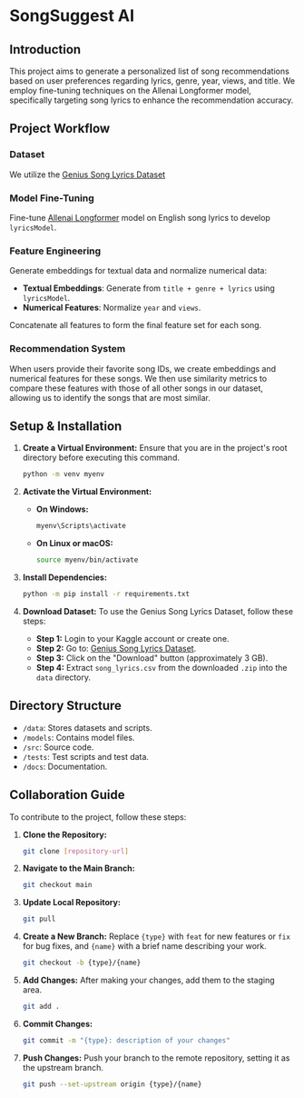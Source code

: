 # SongSuggest AI

## Introduction

This project aims to generate a personalized list of song recommendations based on user preferences regarding lyrics, genre, year, views, and title. We employ fine-tuning techniques on the Allenai Longformer model, specifically targeting song lyrics to enhance the recommendation accuracy.

## Project Workflow

### Dataset

We utilize the [Genius Song Lyrics Dataset](https://www.kaggle.com/datasets/carlosgdcj/genius-song-lyrics-with-language-information)

### Model Fine-Tuning

Fine-tune [Allenai Longformer](https://huggingface.co/allenai/longformer-base-4096) model on English song lyrics to develop `lyricsModel`.

### Feature Engineering

Generate embeddings for textual data and normalize numerical data:
- **Textual Embeddings**: Generate from `title + genre + lyrics` using `lyricsModel`.
- **Numerical Features**: Normalize `year` and `views`.

Concatenate all features to form the final feature set for each song.

### Recommendation System

When users provide their favorite song IDs, we create embeddings and numerical features for these songs. We then use similarity metrics to compare these features with those of all other songs in our dataset, allowing us to identify the songs that are most similar.

## Setup & Installation

1. **Create a Virtual Environment:**
Ensure that you are in the project's root directory before executing this command.
   ```bash
   python -m venv myenv
   ```

2. **Activate the Virtual Environment:**
   - **On Windows:**
     ```cmd
     myenv\Scripts\activate
     ```
   - **On Linux or macOS:**
     ```bash
     source myenv/bin/activate
     ```

3. **Install Dependencies:**
   ```bash
   python -m pip install -r requirements.txt
   ```

4. **Download Dataset:**
   To use the Genius Song Lyrics Dataset, follow these steps:
   - **Step 1:** Login to your Kaggle account or create one.
   - **Step 2:** Go to: [Genius Song Lyrics Dataset](https://www.kaggle.com/datasets/carlosgdcj/genius-song-lyrics-with-language-information).
   - **Step 3:** Click on the "Download" button (approximately 3 GB).
   - **Step 4:** Extract `song_lyrics.csv` from the downloaded `.zip` into the `data` directory.

## Directory Structure

- `/data`: Stores datasets and scripts.
- `/models`: Contains model files.
- `/src`: Source code.
- `/tests`: Test scripts and test data.
- `/docs`: Documentation.

## Collaboration Guide

To contribute to the project, follow these steps:

1. **Clone the Repository:**
   ```bash
   git clone [repository-url]
   ```

2. **Navigate to the Main Branch:**
   ```bash
   git checkout main
   ```

3. **Update Local Repository:**
   ```bash
   git pull
   ```

4. **Create a New Branch:**
   Replace `{type}` with `feat` for new features or `fix` for bug fixes, and `{name}` with a brief name describing your work.
   ```bash
   git checkout -b {type}/{name}
   ```

5. **Add Changes:**
   After making your changes, add them to the staging area.
   ```bash
   git add .
   ```

6. **Commit Changes:**
   ```bash
   git commit -m "{type}: description of your changes"
   ```

7. **Push Changes:**
   Push your branch to the remote repository, setting it as the upstream branch.
   ```bash
   git push --set-upstream origin {type}/{name}
   ```
